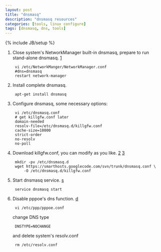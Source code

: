```yaml
---
layout: post
title: "dnsmasq"
description: "dnsmasq resources"
categories: [tools, linux configure]
tags: [dnsmasq, dns, tools]
---
```

{% include JB/setup %}

1. Close system's NetworkManager built-in dnsmasq, prepare to run stand-alone dnsmasq. [1][1]

        vi /etc/NetworkManger/NetworkManager.conf
        #dns=dnsmasq
        restart network-manager

2. Install complete dnsmasq.

        apt-get install dnsmasq

3. Configure dnsmasq, some necessary options:

        vi /etc/dnsmasq.conf
        # get killgfw.conf later
        domain-needed
        resolv-file=/etc/dnsmasq.d/killgfw.conf
        cache-size=10000
        strict-order
        no-resolv
        no-poll

4. Download killgfw.conf, you can modify as you like. [2][2] [3][3]

        mkdir -pv /etc/dnsmasq.d 
        wget https://smarthosts.googlecode.com/svn/trunk/dnsmasq.conf \
            -O /etc/dnsmasq.d/killgfw.conf

5. Start dnsmasq service. [s][s]

        service dnsmasq start


6. Disable pppoe's dns function. [d][d]

        vi /etc/ppp/pppoe.conf

    change DNS type

        DNSTYPE=NOCHANGE

    and delete system's resolv.conf

        rm /etc/resolv.conf

[1]: http://sokratisg.wordpress.com/2012/03/31/ubuntu-precise-12-04-get-rid-of-nms-dnsmasq-and-setup-your-own
[2]: https://code.google.com/p/autoddvpn/wiki/DNSMasq
[3]: http://ninehills.info/2011/12/17/dnsmasq.html
[s]: https://code.google.com/p/autoddvpn/wiki/DNSMasq
[d]: http://linux.die.net/man/5/pppoe.conf
